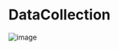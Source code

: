 # DataCollection
![image](https://user-images.githubusercontent.com/120693432/226450887-75f56798-0298-41b7-b5ed-ab2647089734.png)
